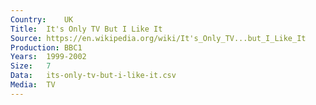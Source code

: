 ```yaml
---
Country:	UK
Title:	It's Only TV But I Like It
Source:	https://en.wikipedia.org/wiki/It's_Only_TV...but_I_Like_It
Production:	BBC1
Years:	1999-2002
Size:	7
Data:	its-only-tv-but-i-like-it.csv
Media:	TV
---
```


